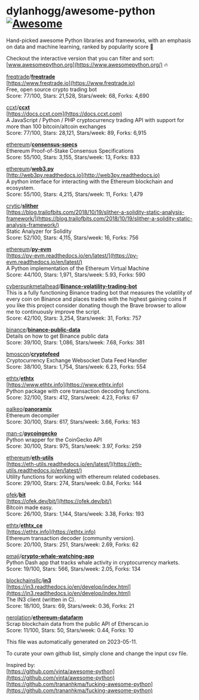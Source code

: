 # dylanhogg/awesome-python  [![Awesome](https://awesome.re/badge.svg)](https://awesome.re)  

Hand-picked awesome Python libraries and frameworks, 
with an emphasis on data and machine learning, ranked by popularity score 🐍  

Checkout the interactive version that you can filter and sort: 
[www.awesomepython.org](https://www.awesomepython.org/) 🔥  


<a href="https://github.com/freqtrade)">freqtrade</a>/<b><a href="https://github.com/freqtrade/freqtrade">freqtrade</a></b>  
[https://www.freqtrade.io](https://www.freqtrade.io)  
Free, open source crypto trading bot  
Score: 77/100, Stars: 21,528, Stars/week: 68, Forks: 4,690  


<a href="https://github.com/ccxt)">ccxt</a>/<b><a href="https://github.com/ccxt/ccxt">ccxt</a></b>  
[https://docs.ccxt.com](https://docs.ccxt.com)  
A JavaScript / Python / PHP cryptocurrency trading API with support for more than 100 bitcoin/altcoin exchanges  
Score: 77/100, Stars: 28,121, Stars/week: 89, Forks: 6,915  


<a href="https://github.com/ethereum)">ethereum</a>/<b><a href="https://github.com/ethereum/consensus-specs">consensus-specs</a></b>  
Ethereum Proof-of-Stake Consensus Specifications  
Score: 55/100, Stars: 3,155, Stars/week: 13, Forks: 833  


<a href="https://github.com/ethereum)">ethereum</a>/<b><a href="https://github.com/ethereum/web3.py">web3.py</a></b>  
[http://web3py.readthedocs.io](http://web3py.readthedocs.io)  
A python interface for interacting with the Ethereum blockchain and ecosystem.  
Score: 55/100, Stars: 4,215, Stars/week: 11, Forks: 1,479  


<a href="https://github.com/crytic)">crytic</a>/<b><a href="https://github.com/crytic/slither">slither</a></b>  
[https://blog.trailofbits.com/2018/10/19/slither-a-solidity-static-analysis-framework/](https://blog.trailofbits.com/2018/10/19/slither-a-solidity-static-analysis-framework/)  
Static Analyzer for Solidity  
Score: 52/100, Stars: 4,115, Stars/week: 16, Forks: 756  


<a href="https://github.com/ethereum)">ethereum</a>/<b><a href="https://github.com/ethereum/py-evm">py-evm</a></b>  
[https://py-evm.readthedocs.io/en/latest/](https://py-evm.readthedocs.io/en/latest/)  
A Python implementation of the Ethereum Virtual Machine  
Score: 44/100, Stars: 1,971, Stars/week: 5.93, Forks: 590  


<a href="https://github.com/cyberpunkmetalhead)">cyberpunkmetalhead</a>/<b><a href="https://github.com/cyberpunkmetalhead/binance-volatility-trading-bot">Binance-volatility-trading-bot</a></b>  
This is a fully functioning Binance trading bot that measures the volatility of every coin on Binance and places trades with the highest gaining coins If you like this project consider donating though the Brave browser to allow me to continuously improve the script.  
Score: 42/100, Stars: 3,254, Stars/week: 31, Forks: 757  


<a href="https://github.com/binance)">binance</a>/<b><a href="https://github.com/binance/binance-public-data">binance-public-data</a></b>  
Details on how to get Binance public data  
Score: 39/100, Stars: 1,086, Stars/week: 7.68, Forks: 381  


<a href="https://github.com/bmoscon)">bmoscon</a>/<b><a href="https://github.com/bmoscon/cryptofeed">cryptofeed</a></b>  
Cryptocurrency Exchange Websocket Data Feed Handler  
Score: 38/100, Stars: 1,754, Stars/week: 6.23, Forks: 554  


<a href="https://github.com/ethtx)">ethtx</a>/<b><a href="https://github.com/ethtx/ethtx">ethtx</a></b>  
[https://www.ethtx.info](https://www.ethtx.info)  
Python package with core transaction decoding functions.  
Score: 32/100, Stars: 412, Stars/week: 4.23, Forks: 67  


<a href="https://github.com/palkeo)">palkeo</a>/<b><a href="https://github.com/palkeo/panoramix">panoramix</a></b>  
Ethereum decompiler  
Score: 30/100, Stars: 617, Stars/week: 3.66, Forks: 163  


<a href="https://github.com/man-c)">man-c</a>/<b><a href="https://github.com/man-c/pycoingecko">pycoingecko</a></b>  
Python wrapper for the CoinGecko API  
Score: 30/100, Stars: 975, Stars/week: 3.97, Forks: 259  


<a href="https://github.com/ethereum)">ethereum</a>/<b><a href="https://github.com/ethereum/eth-utils">eth-utils</a></b>  
[https://eth-utils.readthedocs.io/en/latest/](https://eth-utils.readthedocs.io/en/latest/)  
Utility functions for working with ethereum related codebases.  
Score: 29/100, Stars: 274, Stars/week: 0.84, Forks: 144  


<a href="https://github.com/ofek)">ofek</a>/<b><a href="https://github.com/ofek/bit">bit</a></b>  
[https://ofek.dev/bit/](https://ofek.dev/bit/)  
Bitcoin made easy.  
Score: 26/100, Stars: 1,144, Stars/week: 3.38, Forks: 193  


<a href="https://github.com/ethtx)">ethtx</a>/<b><a href="https://github.com/ethtx/ethtx_ce">ethtx_ce</a></b>  
[https://ethtx.info](https://ethtx.info)  
Ethereum transaction decoder (community version).  
Score: 20/100, Stars: 251, Stars/week: 2.69, Forks: 62  


<a href="https://github.com/pmaji)">pmaji</a>/<b><a href="https://github.com/pmaji/crypto-whale-watching-app">crypto-whale-watching-app</a></b>  
Python Dash app that tracks whale activity in cryptocurrency markets.  
Score: 19/100, Stars: 566, Stars/week: 2.05, Forks: 134  


<a href="https://github.com/blockchainsllc)">blockchainsllc</a>/<b><a href="https://github.com/blockchainsllc/in3">in3</a></b>  
[https://in3.readthedocs.io/en/develop/index.html](https://in3.readthedocs.io/en/develop/index.html)  
The IN3 client (written in C).  
Score: 18/100, Stars: 69, Stars/week: 0.36, Forks: 21  


<a href="https://github.com/nerolation)">nerolation</a>/<b><a href="https://github.com/nerolation/ethereum-datafarm">ethereum-datafarm</a></b>  
Scrap blockchain data from the public API of Etherscan.io  
Score: 11/100, Stars: 50, Stars/week: 0.44, Forks: 10  


This file was automatically generated on 2023-05-11.  

To curate your own github list, simply clone and change the input csv file.  

Inspired by:  
[https://github.com/vinta/awesome-python](https://github.com/vinta/awesome-python)  
[https://github.com/trananhkma/fucking-awesome-python](https://github.com/trananhkma/fucking-awesome-python)  